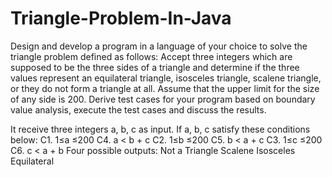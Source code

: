 # Triangle-Problem-In-Java

Design and develop a program in a language of your choice to solve the triangle problem defined as follows: Accept three integers which are supposed to be the three sides of a triangle and determine if the three values represent an equilateral triangle, isosceles triangle, scalene triangle, or they do not form a triangle at all. Assume that the upper limit for the size of any side is 200. Derive test cases for your program based on boundary value analysis, execute the test cases and discuss the results.

It receive three integers a, b, c as input. If a, b, c satisfy these conditions below:
    C1.    1≤a ≤200                  C4.    a < b + c
    C2.    1≤b ≤200                  C5.    b < a + c
    C3.    1≤c ≤200                  C6.    c < a + b
Four possible outputs: 
Not a Triangle
Scalene
Isosceles
Equilateral

